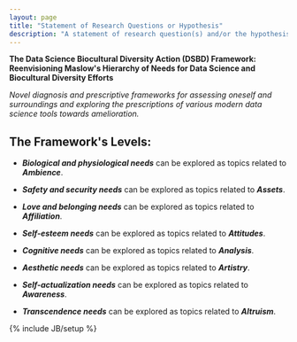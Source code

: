 ```yaml
---
layout: page
title: "Statement of Research Questions or Hypothesis"
description: "A statement of research question(s) and/or the hypothesis(es) to be tested."
---
```


**The Data Science Biocultural Diversity Action (DSBD) Framework: Reenvisioning Maslow's Hierarchy of Needs for Data Science and Biocultural Diversity Efforts**

*Novel diagnosis and prescriptive frameworks for assessing oneself and surroundings and exploring the prescriptions of various modern data science tools towards amelioration.*



## The Framework's Levels:

- __*Biological and physiological needs*__  can be explored as topics related to __*Ambience*__.


- __*Safety and security needs*__ can be explored as topics related to __*Assets*__.


- __*Love and belonging needs*__ can be explored as topics related to __*Affiliation*__.


- __*Self-esteem needs*__ can be explored as topics related to __*Attitudes*__.


- __*Cognitive needs*__ can be explored as topics related to __*Analysis*__.


- __*Aesthetic needs*__ can be explored as topics related to __*Artistry*__.


- __*Self-actualization needs*__ can be explored as topics related to __*Awareness*__. 


- __*Transcendence needs*__ can be explored as topics related to __*Altruism*__.   






{% include JB/setup %}
